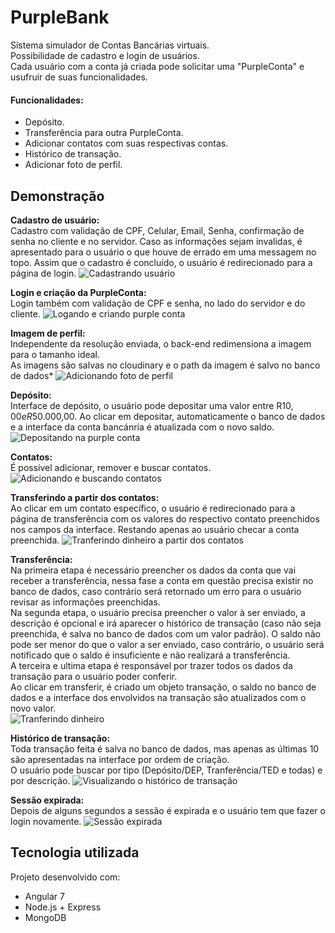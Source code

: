# PurpleBank
Sistema simulador de Contas Bancárias virtuais.  
Possibilidade de cadastro e login de usuários.  
Cada usuário com a conta já criada pode solicitar uma "PurpleConta" e usufruir de suas funcionalidades.

#### Funcionalidades:
  * Depósito.
  * Transferência para outra PurpleConta.
  * Adicionar contatos com suas respectivas contas.
  * Histórico de transação.
  * Adicionar foto de perfil.

## Demonstração
**Cadastro de usuário:**    
Cadastro com validação de CPF, Celular, Email, Senha, confirmação de senha no cliente e no servidor.
Caso as informações sejam invalidas, é apresentado para o usuário o que houve de errado em uma messagem no topo.
Assim que o cadastro é concluído, o usuário é redirecionado para a página de login.
![Cadastrando usuário](ApresentacaoPB/pb-apres-register.gif)  
  
**Login e criação da PurpleConta:**  
Login também com validação de CPF e senha, no lado do servidor e do cliente.
![Logando e criando purple conta](ApresentacaoPB/pb-apres-login.gif)

**Imagem de perfil:**  
Independente da resolução enviada, o back-end redimensiona a imagem para o tamanho ideal.  
As imagens são salvas no cloudinary e o path da imagem é salvo no banco de dados*
![Adicionando foto de perfil](ApresentacaoPB/pb-apres-profileImage.gif)

**Depósito:**  
Interface de depósito, o usuário pode depositar uma valor entre R$10,00 e R$50.000,00.
Ao clicar em depositar, automaticamente o banco de dados e a interface da conta bancánria é atualizada com o novo saldo. 
![Depositando na purple conta](ApresentacaoPB/pb-apres-deposit.gif)

**Contatos:**  
É possível adicionar, remover e buscar contatos.
![Adicionando e buscando contatos](ApresentacaoPB/pb-apres-contacts.gif)

**Transferindo a partir dos contatos:**  
Ao clicar em um contato específico, o usuário é redirecionado para a página de transferência com os valores do respectivo
contato preenchidos nos campos da interface. Restando apenas ao usuário checar a conta preenchida.
![Tranferindo dinheiro a partir dos contatos](ApresentacaoPB/pb-apres-contactsToTransfer.gif)

**Transferência:**  
Na primeira etapa é necessário preencher os dados da conta que vai receber a transferência, nessa fase a conta em questão
precisa existir no banco de dados, caso contrário será retornado um erro para o usuário revisar as informações preenchidas.  
Na segunda etapa, o usuário precisa preencher o valor à ser enviado, a descrição é opcional e irá aparecer o histórico de transação
(caso não seja preenchida, é salva no banco de dados com um valor padrão). O saldo não pode ser menor do que o valor a ser enviado,
caso contrário, o usuário será notificado que o saldo é insuficiente e não realizará a transferência.  
A terceira e ultima etapa é responsável por trazer todos os dados da transação para o usuário poder conferir.  
Ao clicar em transferir, é criado um objeto transação, o saldo no banco de dados e a interface dos envolvidos na transação
são atualizados com o novo valor.  
![Tranferindo dinheiro](ApresentacaoPB/pb-apres-transfer.gif)

**Histórico de transação:**  
Toda transação feita é salva no banco de dados, mas apenas as últimas 10 são apresentadas na interface por ordem de criação.  
O usuário pode buscar por tipo (Depósito/DEP, Tranferência/TED e todas) e por descrição.
![Visualizando o histórico de transação](ApresentacaoPB/pb-apres-transactions.gif)

**Sessão expirada:**  
Depois de alguns segundos a sessão é expirada e o usuário tem que fazer o login novamente.
![Sessão expirada](ApresentacaoPB/pb-apres-tokenExpire.gif)

  
  
## Tecnologia utilizada
Projeto desenvolvido com:
  * Angular 7
  * Node.js + Express
  * MongoDB
  
